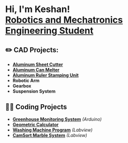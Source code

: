 <h1>Hi, I'm Keshan! <br/> <a href="https://www.linkedin.com/in/keshan-dassanayake-aa472a334/"> Robotics and Mechatronics Engineering Student</a>
  
<h2>✏️ CAD Projects:</h2>

- <b>[Aluminum Sheet Cutter](https://github.com/Keshan-Dassanayake/Aluminum-Sheet-Cutter) </b>
- <b>[Aluminum Can Melter](https://github.com/Keshan-Dassanayake/Aluminum-Can-Melter)</b>
- <b>[Aluminum Ruler Stamping Unit](https://github.com/Keshan-Dassanayake/Aluminum-Ruler-Stamping-Unit)</b>
- <b>Robotic Arm</b>
- <b>Gearbox</b>
- <b>Suspension System</b>

<h2>🧑‍💻 Coding Projects</h2>

- <b>[Greenhouse Monitoring System](https://github.com/Keshan-Dassanayake/Greenhouse-Monitoring-System)</b> <i>(Arduino)</i>
- <b>[Geometric Calculator](https://github.com/Keshan-Dassanayake/Geometric-Calculator)</b> 
- <b>[Washing Machine Program](https://github.com/Keshan-Dassanayake/Washing-Machine-Program)</b> <i>(Labview)</i>
- <b>[CamSort Marble System](https://github.com/Keshan-Dassanayake/CamSort-Marble-System)</b> <i>(Labview)</i>
